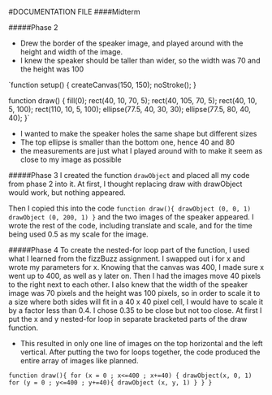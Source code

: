 #DOCUMENTATION FILE
####Midterm

#####Phase 2
- Drew the border of the speaker image, and played around with the height and width of the image.
- I knew the speaker should be taller than wider, so the width was 70 and the height was 100


`function setup() {
  createCanvas(150, 150);
  noStroke();
}

function draw() {
 fill(0);
  rect(40, 10,  70, 5); 
  rect(40, 105,  70, 5);
  rect(40, 10,  5, 100);
  rect(110, 10,  5, 100);
  ellipse(77.5, 40, 30, 30);
 ellipse(77.5, 80, 40, 40);
}`

- I wanted to make the speaker holes the same shape but different sizes
- The top ellipse is smaller than the bottom one, hence 40 and 80
- the measurements are just what I played around with to make it seem as close to my image as possible

#####Phase 3
I created the function `drawObject` and placed all my code from phase 2 into it.
At first, I thought replacing draw with drawObject would work, but nothing appeared.

Then I copied this into the code
`function draw(){
  drawObject (0, 0, 1)
  drawObject (0, 200, 1)
}`
and the two images of the speaker appeared.
I wrote the rest of the code, including translate and scale, and for the time being used 0.5 as my scale for the image.

#####Phase 4
To create the nested-for loop part of the function, I used what I learned from the fizzBuzz assignment. 
I swapped out i for x and wrote my parameters for x. Knowing that the canvas was 400, I made sure x went up to 400, as well as y later on. Then I had the images move 40 pixels to the right next to each other. I also knew that the width of the speaker image was 70 pixels and the height was 100 pixels, so in order to scale it to a size where both sides will fit in a 40 x 40 pixel cell, I would have to scale it by a factor less than 0.4. I chose 0.35 to be close but not too close. At first I put the x and y nested-for loop in separate bracketed parts of the draw function.

- This resulted in only one line of images on the top horizontal and the left vertical.
After putting the two for loops together, the code produced the entire array of images like planned.

`function draw(){
  for (x = 0 ; x<=400 ; x+=40) {
      drawObject(x, 0, 1)
  for (y = 0 ; y<=400 ; y+=40){
    drawObject (x, y, 1)
  }
  }
  }`

